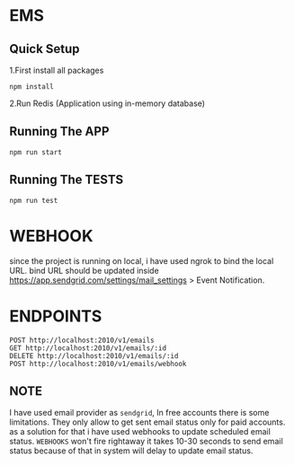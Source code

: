 # EMS

## Quick Setup

1.First install all packages
```
npm install
```

2.Run Redis (Application using in-memory database)


## Running The APP

```
npm run start
```

## Running The TESTS

```
npm run test
```

# WEBHOOK
since the project is running on local, i have used ngrok to bind the local URL.
bind URL should be updated inside https://app.sendgrid.com/settings/mail_settings  > Event Notification.


# ENDPOINTS

```
POST http://localhost:2010/v1/emails  
GET http://localhost:2010/v1/emails/:id
DELETE http://localhost:2010/v1/emails/:id
POST http://localhost:2010/v1/emails/webhook
```

## NOTE
I have used email provider as `sendgrid`, In free accounts there is some limitations.
They only allow to get sent email status only for paid accounts. as a solution for that i have used webhooks to update scheduled email status.
`WEBHOOKS` won't fire rightaway it takes 10-30 seconds to send email status because of that in system will delay to update email status.
